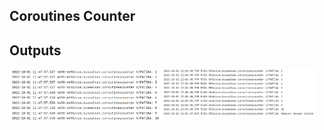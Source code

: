 ## Coroutines Counter

## Outputs
<p><img align="left" width="244px"; src="https://raw.githubusercontent.com/FMSSBilisimAndroid/buse_alkan_odev6/main/CoroutinesCounter/screens/sonsuzDongu.png?token=GHSAT0AAAAAABZNSFMYN6GVGC7PJPVFPHR6YZYA2JQ"/></p>

<p><img align="left" width="244px"; src="https://raw.githubusercontent.com/FMSSBilisimAndroid/buse_alkan_odev6/main/CoroutinesCounter/screens/sınırlıDongu.png?token=GHSAT0AAAAAABZNSFMYN6GVGC7PJPVFPHR6YZYA2JQ"/></p>

